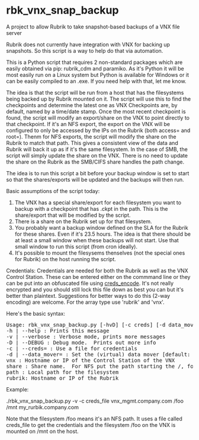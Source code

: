 # rbk_vnx_snap_backup
A project to allow Rubrik to take snapshot-based backups of a VNX file server

Rubrik does not currently have integration with VNX for backing up snapshots.  So this script is a way to help do that via automation.

This is a Python script that requires 2 non-standard packages which are easily obtained via pip: rubrik_cdm and paramiko.
As it's Python it will be most easily run on a Linux system but Python is available for Windows or it can be easily compiled
to an .exe.  If you need help with that, let me know.

The idea is that the script will be run from a host that has the filesystems being backed up by Rubrik mounted on it.
The script will use this to find the checkpoints and determine the latest one as VNX Checkpoints are, by default, named by a
time/date stamp.  Once the most recent checkpoint is found, the script will modify an export/share on the VNX to point
directly to that checkpoint.  If it's an NFS export, the export on the VNX will be configured to only be accessed by the IPs on the Rubrik (both access= and root=).  Thenm for NFS exports, the script will modify the share on the Rubrik to match that path.  This gives a consistent view of the data and Rubrik will back it up as if it's the same filesystem.
In the case of SMB, the script will simply update the share on the VNX.  There is no need to update the share on the Rubrik
as the SMB/CIFS share handles the path change.

The idea is to run this script a bit before your backup window is set to start so that the shares/exports will be updated and the backups will then run.  

Basic assumptions of the script today:
1. The VNX has a special share/export for each filesystem you want to backup with a checkpoint that has .ckpt in the path.  This is the share/export that will be modified by the script.
2. There is a share on the Rubrik set up for that filesystem.
3. You probably want a backup window defined on the SLA for the Rubrik for these shares.  Even if it's 23.5 hours.  The idea is that there should be at least a small window when these backups will not start.  Use that small window to run this script (from cron ideally).
4. It's possible to mount the filesysems thenselves (not the special ones for Rubrik) on the host running the script.

Credentials:
Credentials are needed for both the Rubrik as well as the VNX Control Station.  These can be entered either on the commmand line or they can be put into an obfuscated file using <a href="https://github.com/adamrfox/creds_encode">creds_encode</a>.  It's not really encrypted and you should still lock this file down as best you can but it's better than plaintext.  Suggestions for better ways to do this (2-way encoding) are welcome.  For the array type use 'rubrik' and 'vnx'.

Here's the basic syntax:
<pre>
Usage: rbk_vnx_snap_backup.py [-hvD] [-c creds] [-d data_mover] vnx filesystem path rubrik
-h | --help : Prints this message
-v | --verbose : Verbose mode, prints more messages
-D | --DEBUG : Debug mode.  Prints out more info
-c | --creds= : Use a file for credentials
-d | --data_mover= : Set the (virtual) data mover [default: server_2]
vnx : Hostname or IP of the Control Station of the VNX
share : Share name.  For NFS put the path starting the /, for SMB, put the share name.
path : Local path for the filesystem
rubrik: Hostname or IP of the Rubrik
</pre>

Example:

./rbk_vnx_snap_backup.py -v -c creds_file vnx_mgmt.company.com /foo /mnt my_rurbik.company.com

Note that the filesystem /foo means it's an NFS path.  It uses a file called creds_file to get the credentials and the filesystem /foo on the VNX is mounted on /mnt on the host.

